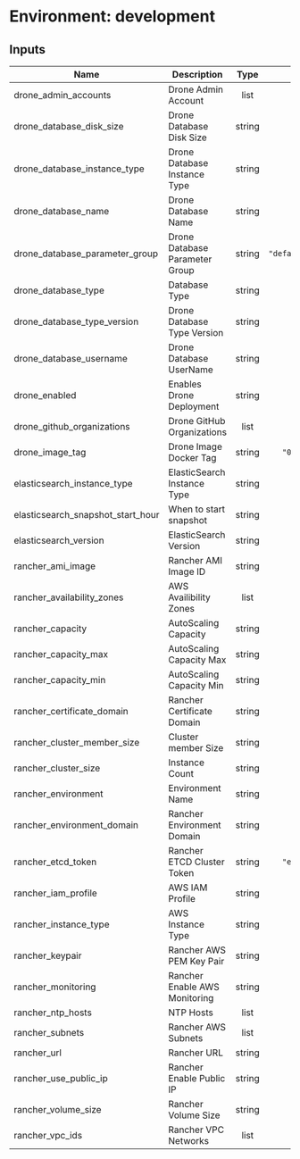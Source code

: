 # Environment: development
## Inputs

| Name | Description | Type | Default | Required |
|------|-------------|:----:|:-----:|:-----:|
| drone\_admin\_accounts | Drone Admin Account | list | n/a | yes |
| drone\_database\_disk\_size | Drone Database Disk Size | string | `"10"` | no |
| drone\_database\_instance\_type | Drone Database Instance Type | string | n/a | yes |
| drone\_database\_name | Drone Database Name | string | `"drone"` | no |
| drone\_database\_parameter\_group | Drone Database Parameter Group | string | `"default.mysql5.7"` | no |
| drone\_database\_type | Database Type | string | `"mysql"` | no |
| drone\_database\_type\_version | Drone Database Type Version | string | `"5.7"` | no |
| drone\_database\_username | Drone Database UserName | string | `"drone"` | no |
| drone\_enabled | Enables Drone Deployment | string | n/a | yes |
| drone\_github\_organizations | Drone GitHub Organizations | list | n/a | yes |
| drone\_image\_tag | Drone Image Docker Tag | string | `"0.8-alpine"` | no |
| elasticsearch\_instance\_type | ElasticSearch Instance Type | string | n/a | yes |
| elasticsearch\_snapshot\_start\_hour | When to start snapshot | string | `"23"` | no |
| elasticsearch\_version | ElasticSearch Version | string | `"6.3"` | no |
| rancher\_ami\_image | Rancher AMI Image ID | string | n/a | yes |
| rancher\_availability\_zones | AWS Availibility Zones | list | n/a | yes |
| rancher\_capacity | AutoScaling Capacity | string | `"3"` | no |
| rancher\_capacity\_max | AutoScaling Capacity Max | string | `"5"` | no |
| rancher\_capacity\_min | AutoScaling Capacity Min | string | `"3"` | no |
| rancher\_certificate\_domain | Rancher Certificate Domain | string | n/a | yes |
| rancher\_cluster\_member\_size | Cluster member Size | string | `"3"` | no |
| rancher\_cluster\_size | Instance Count | string | `"1"` | no |
| rancher\_environment | Environment Name | string | n/a | yes |
| rancher\_environment\_domain | Rancher Environment Domain | string | n/a | yes |
| rancher\_etcd\_token | Rancher ETCD Cluster Token | string | `"etcd-token"` | no |
| rancher\_iam\_profile | AWS IAM Profile | string | `"EC2"` | no |
| rancher\_instance\_type | AWS Instance Type | string | n/a | yes |
| rancher\_keypair | Rancher AWS PEM Key Pair | string | n/a | yes |
| rancher\_monitoring | Rancher Enable AWS Monitoring | string | `"true"` | no |
| rancher\_ntp\_hosts | NTP Hosts | list | `<list>` | no |
| rancher\_subnets | Rancher AWS Subnets | list | n/a | yes |
| rancher\_url | Rancher URL | string | n/a | yes |
| rancher\_use\_public\_ip | Rancher Enable Public IP | string | `"true"` | no |
| rancher\_volume\_size | Rancher Volume Size | string | `"8"` | no |
| rancher\_vpc\_ids | Rancher VPC Networks | list | n/a | yes |

